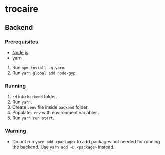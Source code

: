 # trocaire

## Backend

### Prerequisites

- [Node.js](https://nodejs.org/en/)
- [yarn](https://yarnpkg.com/)

1. Run `npm install -g yarn`.
2. Run `yarn global add node-gyp`.

### Running

1. `cd` into `backend` folder.
2. Run `yarn`.
3. Create `.env` file inside `backend` folder.
4. Populate `.env` with environment variables.
5. Run `yarn run start`.

### Warning

- Do not run `yarn add <package>` to add packages
  not needed for running the backend.
  Use `yarn add -D <package>` instead.
